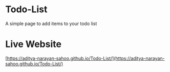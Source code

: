 # Todo-List
A simple page to add items to your todo list

# Live Website
[https://aditya-narayan-sahoo.github.io/Todo-List/](https://aditya-narayan-sahoo.github.io/Todo-List/)
